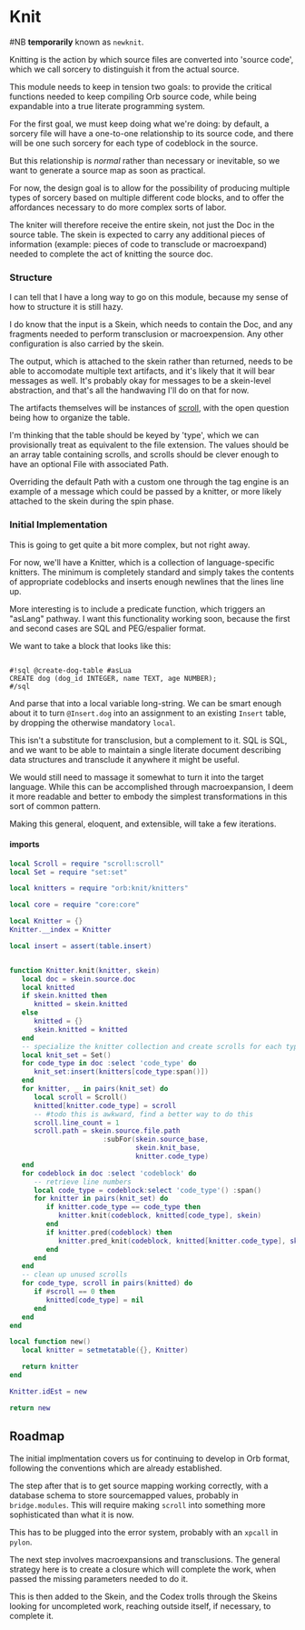 # Knit

\#NB
**temporarily** known as `newknit`\.

Knitting is the action by which source files are converted into 'source code',
which we call sorcery to distinguish it from the actual source\.

This module needs to keep in tension two goals: to provide the critical
functions needed to keep compiling Orb source code, while being expandable
into a true literate programming system\.

For the first goal, we must keep doing what we're doing: by default, a sorcery
file will have a one\-to\-one relationship to its source code, and there will be
one such sorcery for each type of codeblock in the source\.

But this relationship is *normal* rather than necessary or inevitable, so we
want to generate a source map as soon as practical\.

For now, the design goal is to allow for the possibility of producing multiple
types of sorcery based on multiple different code blocks, and to offer the
affordances necessary to do more complex sorts of labor\.

The kniter will therefore receive the entire skein, not just the Doc in the
source table\.  The skein is expected to carry any additional pieces of
information \(example: pieces of code to transclude or macroexpand\) needed to
complete the act of knitting the source doc\.


### Structure

  I can tell that I have a long way to go on this module, because my sense of
how to structure it is still hazy\.

I do know that the input is a Skein, which needs to contain the Doc, and any
fragments needed to perform transclusion or macroexpension\.  Any other
configuration is also carried by the skein\.

The output, which is attached to the skein rather than returned, needs to be
able to accomodate multiple text artifacts, and it's likely that it will bear
messages as well\.  It's probably okay for messages to be a skein\-level
abstraction, and that's all the handwaving I'll do on that for now\.

The artifacts themselves will be instances of [scroll](@br:scroll), with the
open question being how to organize the table\.

I'm thinking that the table should be keyed by 'type', which we can
provisionally treat as equivalent to the file extension\. The values should be
an array table containing scrolls, and scrolls should be clever enough to have
an optional File with associated Path\.

Overriding the default Path with a custom one through the tag engine is an
example of a message which could be passed by a knitter, or more likely
attached to the skein during the spin phase\.


### Initial Implementation

This is going to get quite a bit more complex, but not right away\.

For now, we'll have a Knitter, which is a collection of language\-specific
knitters\.  The minimum is completely standard and simply takes the contents of
appropriate codeblocks and inserts enough newlines that the lines line up\.

More interesting is to include a predicate function, which triggers an
"asLang" pathway\.  I want this functionality working soon, because the first
and second cases are SQL and PEG/espalier format\.

We want to take a block that looks like this:

```orb

#!sql @create-dog-table #asLua
CREATE dog (dog_id INTEGER, name TEXT, age NUMBER);
#/sql

```

And parse that into a local variable long\-string\.  We can be smart enough
about it to turn `@Insert.dog` into an assignment to an existing `Insert`
table, by dropping the otherwise mandatory `local`\.

This isn't a substitute for transclusion, but a complement to it\. SQL is SQL,
and we want to be able to maintain a single literate document describing data
structures and transclude it anywhere it might be useful\.

We would still need to massage it somewhat to turn it into the target
language\.  While this can be accomplished through macroexpansion, I deem it
more readable and better to embody the simplest transformations in this sort
of common pattern\.

Making this general, eloquent, and extensible, will take a few iterations\.


#### imports

```lua
local Scroll = require "scroll:scroll"
local Set = require "set:set"

local knitters = require "orb:knit/knitters"

local core = require "core:core"
```

```lua
local Knitter = {}
Knitter.__index = Knitter
```

```lua
local insert = assert(table.insert)


function Knitter.knit(knitter, skein)
   local doc = skein.source.doc
   local knitted
   if skein.knitted then
      knitted = skein.knitted
   else
      knitted = {}
      skein.knitted = knitted
   end
   -- specialize the knitter collection and create scrolls for each type
   local knit_set = Set()
   for code_type in doc :select 'code_type' do
      knit_set:insert(knitters[code_type:span()])
   end
   for knitter, _ in pairs(knit_set) do
      local scroll = Scroll()
      knitted[knitter.code_type] = scroll
      -- #todo this is awkward, find a better way to do this
      scroll.line_count = 1
      scroll.path = skein.source.file.path
                       :subFor(skein.source_base,
                               skein.knit_base,
                               knitter.code_type)
   end
   for codeblock in doc :select 'codeblock' do
      -- retrieve line numbers
      local code_type = codeblock:select 'code_type'() :span()
      for knitter in pairs(knit_set) do
         if knitter.code_type == code_type then
            knitter.knit(codeblock, knitted[code_type], skein)
         end
         if knitter.pred(codeblock) then
            knitter.pred_knit(codeblock, knitted[knitter.code_type], skein)
         end
      end
   end
   -- clean up unused scrolls
   for code_type, scroll in pairs(knitted) do
      if #scroll == 0 then
         knitted[code_type] = nil
      end
   end
end
```

```lua
local function new()
   local knitter = setmetatable({}, Knitter)

   return knitter
end

Knitter.idEst = new
```

```lua
return new
```


## Roadmap

  The initial implmentation covers us for continuing to develop in Orb format,
following the conventions which are already established\.

The step after that is to get source mapping working correctly, with a
database schema to store sourcemapped values, probably in `bridge.modules`\.
This will require making `scroll` into something more sophisticated than what
it is now\.

This has to be plugged into the error system, probably with an `xpcall` in
`pylon`\.

The next step involves macroexpansions and transclusions\.  The general
strategy here is to create a closure which will complete the work, when passed
the missing parameters needed to do it\.

This is then added to the Skein, and the Codex trolls through the Skeins
looking for uncompleted work, reaching outside itself, if necessary, to
complete it\.
